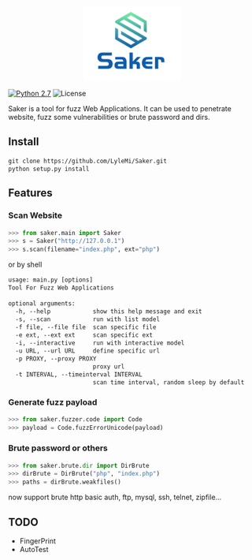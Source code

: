 <p align="center"><a href="" target="_blank" rel="noopener noreferrer"><img width="200" src="./logo.jpg" alt="Saker logo"></a></p>

[![Python 2.7](https://img.shields.io/badge/Python-2.7-blue.svg)](http://www.python.org/download/)
![License](https://img.shields.io/aur/license/yaourt.svg)

Saker is a tool for fuzz Web Applications. It can be used to penetrate website, fuzz some vulnerabilities or brute password and dirs.

## Install

```
git clone https://github.com/LyleMi/Saker.git
python setup.py install
```

## Features

### Scan Website

```python
>>> from saker.main import Saker
>>> s = Saker("http://127.0.0.1")
>>> s.scan(filename="index.php", ext="php")
```

or by shell

```
usage: main.py [options]
Tool For Fuzz Web Applications

optional arguments:
  -h, --help            show this help message and exit
  -s, --scan            run with list model
  -f file, --file file  scan specific file
  -e ext, --ext ext     scan specific ext
  -i, --interactive     run with interactive model
  -u URL, --url URL     define specific url
  -p PROXY, --proxy PROXY
                        proxy url
  -t INTERVAL, --timeinterval INTERVAL
                        scan time interval, random sleep by default
```

### Generate fuzz payload

```python
>>> from saker.fuzzer.code import Code
>>> payload = Code.fuzzErrorUnicode(payload)
```

### Brute password or others


```python
>>> from saker.brute.dir import DirBrute
>>> dirBrute = DirBrute("php", "index.php")
>>> paths = dirBrute.weakfiles()
```

now support brute http basic auth, ftp, mysql, ssh, telnet, zipfile...

## TODO

- FingerPrint
- AutoTest
